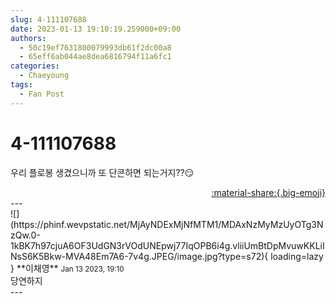 ```yaml
---
slug: 4-111107688
date: 2023-01-13 19:10:19.259000+09:00
authors:
  - 50c19ef7631800079993db61f2dc00a8
  - 65eff6ab044ae8dea6816794f11a6fc1
categories:
  - Chaeyoung
tags:
  - Fan Post
---
```


# 4-111107688

<div class="post-container" markdown="1">
<div class="content-container md-sidebar__scrollwrap" markdown="1">

우리 플로봉 생겼으니까 또 단콘하면 되는거지??😏

</div>
</div>

<div style="text-align: right;" markdown="1">
<a href="https://weverse.io/fromis9/fanpost/4-111107688" style="text-align: right;">:material-share:{.big-emoji}</a>
</div>
---

<div class="comments-container md-sidebar__scrollwrap" markdown="1">
<div class="comment" markdown="1">
<div class='id-container' markdown="1">
![](https://phinf.wevpstatic.net/MjAyNDExMjNfMTM1/MDAxNzMyMzUyOTg3NzQw.0-1kBK7h97cjuA6OF3UdGN3rVOdUNEpwj77IqOPB6i4g.vliiUmBtDpMvuwKKLiINsS6K5Bkw-MVA48Em7A6-7v4g.JPEG/image.jpg?type=s72){ loading=lazy }
**<span class="artist">이채영</span>** <small>Jan 13 2023, 19:10</small><br>
</div>
<div class='comment-body' markdown="1">
당연하지
</div>
</div>
</div>
---
